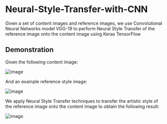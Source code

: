 # Neural-Style-Transfer-with-CNN

Given a set of content images and reference images, we use Convolutional Neural Networks model VGG-19 to perform Neural Style Transfer of the reference image onto the content image using Keras TensorFlow 

## Demonstration 

Given the following content image:

![image](https://github.com/oxerz8/Neural-Style-Transfer-with-CNN/assets/23288977/3fcd7f37-5f52-4264-90a2-de42863cf7c8)

And an example reference style image:

![image](https://github.com/oxerz8/Neural-Style-Transfer-with-CNN/assets/23288977/533ca8f5-0f82-4190-9687-b929e0527abc)

We apply Neural Style Transfer techniques to transfer the artistic style of the reference image onto the content image to obtain the following result:

![image](https://github.com/oxerz8/Neural-Style-Transfer-with-CNN/assets/23288977/f8dc9754-18dc-41c8-bf6a-75d6c2266df7)

